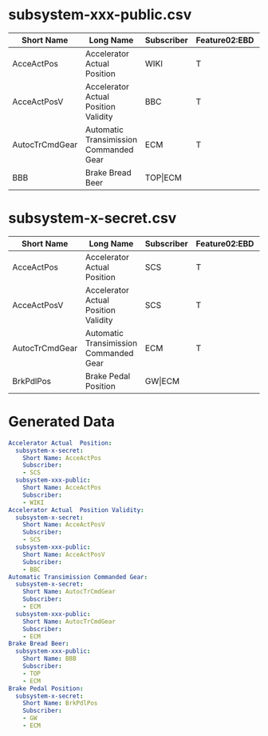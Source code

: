 subsystem-xxx-public.csv
==========================
|Short Name|Long Name|Subscriber|Feature02:EBD|Feature05:ABS|Feature06:TCS|Feature07:SCS  |
| --- |--- |--- |--- |--- |--- |--- |
|AcceActPos |Accelerator Actual  Position |WIKI |T |T |T |T |
|AcceActPosV |Accelerator Actual  Position Validity |BBC |T |T |T |T |
|AutocTrCmdGear |Automatic Transimission Commanded Gear |ECM |T |T |T | |
|BBB |Brake Bread Beer |TOP\|ECM | | | |T |

subsystem-x-secret.csv
==========================
|Short Name|Long Name|Subscriber|Feature02:EBD|Feature05:ABS|Feature06:TCS|Feature07:SCS  |
| --- |--- |--- |--- |--- |--- |--- |
|AcceActPos |Accelerator Actual  Position |SCS |T |T |T |T |
|AcceActPosV |Accelerator Actual  Position Validity |SCS |T |T |T |T |
|AutocTrCmdGear |Automatic Transimission Commanded Gear |ECM |T |T |T | |
|BrkPdlPos |Brake Pedal Position |GW\|ECM | | | |T |


Generated Data
==========================

```yaml
Accelerator Actual  Position:
  subsystem-x-secret:
    Short Name: AcceActPos
    Subscriber:
    - SCS
  subsystem-xxx-public:
    Short Name: AcceActPos
    Subscriber:
    - WIKI
Accelerator Actual  Position Validity:
  subsystem-x-secret:
    Short Name: AcceActPosV
    Subscriber:
    - SCS
  subsystem-xxx-public:
    Short Name: AcceActPosV
    Subscriber:
    - BBC
Automatic Transimission Commanded Gear:
  subsystem-x-secret:
    Short Name: AutocTrCmdGear
    Subscriber:
    - ECM
  subsystem-xxx-public:
    Short Name: AutocTrCmdGear
    Subscriber:
    - ECM
Brake Bread Beer:
  subsystem-xxx-public:
    Short Name: BBB
    Subscriber:
    - TOP
    - ECM
Brake Pedal Position:
  subsystem-x-secret:
    Short Name: BrkPdlPos
    Subscriber:
    - GW
    - ECM
```